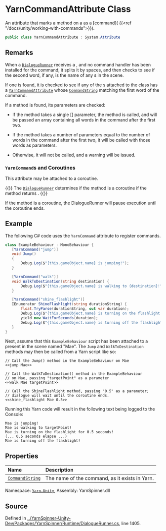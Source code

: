 # YarnCommandAttribute Class

An attribute that marks a method on a <see cref="!:MonoBehaviour"></see>
as a [command]( {{<ref
"/docs/unity/working-with-commands">}}).


```csharp
public class YarnCommandAttribute : System.Attribute
```
## Remarks

When a [`DialogueRunner`](/api/csharp/yarn.unity/dialoguerunner.md) receives a <see cref="!:Command"></see>, and no command handler has been installed for the
command, it splits it by spaces, and then checks to see if the
second word, if any, is the name of any <see cref="!:GameObject"></see>s
in the scene. 

If one is found, it is checked to see if any of the
<see cref="!:MonoBehaviour"></see>s attached to the class has a [`YarnCommandAttribute`](/api/csharp/yarn.unity/yarncommandattribute.md) whose [`CommandString`](/api/csharp/yarn.unity/yarncommandattribute.commandstring.md) matching the first word
of the command.

If a method is found, its parameters are checked:

* If the method takes a single <see cref="!:System.String"></see>[] parameter,
the method is called, and will be passed an array containing all
words in the command after the first two.

* If the method takes a number of <see cref="!:System.String"></see> parameters
equal to the number of words in the command after the first two, it
will be called with those words as parameters.

* Otherwise, it will not be called, and a warning will be issued.

### `YarnCommand`s and Coroutines

This attribute may be attached to a coroutine. 

{{<note>}} The [`DialogueRunner`](/api/csharp/yarn.unity/dialoguerunner.md) determines if the
method is a coroutine if the method returns <see cref="!:IEnumerator"></see>. {{</note>}}

If the method is a coroutine, the DialogueRunner will pause
execution until the coroutine ends.

## Example


The following C# code uses the `YarnCommand` attribute to register
commands.


```csharp 
class ExampleBehaviour : MonoBehaviour {
   [YarnCommand("jump")] 
   void Jump()
   {
       Debug.Log($"{this.gameObject.name} is jumping!");
   }

   [YarnCommand("walk")] 
   void WalkToDestination(string destination) {
       Debug.Log($"{this.gameObject.name} is walking to {destination}!");
   }

   [YarnCommand("shine_flashlight")] 
   IEnumerator ShineFlashlight(string durationString) {
       float.TryParse(durationString, out var duration);
       Debug.Log($"{this.gameObject.name} is turning on the flashlight for {duration} seconds!");
       yield new WaitForSeconds(duration);
       Debug.Log($"{this.gameObject.name} is turning off the flashlight!");
   }
}
```


Next, assume that this `ExampleBehaviour` script has been attached
to a <see cref="!:GameObject"></see> present in the scene named "Mae". The
`Jump` and `WalkToDestination` methods may then be called from a
Yarn script like so:


```yarn 
// Call the Jump() method in the ExampleBehaviour on Mae
<<jump Mae>>

// Call the WalkToDestination() method in the ExampleBehaviour 
// on Mae, passing "targetPoint" as a parameter
<<walk Mae targetPoint>>

// Call the ShineFlashlight method, passing "0.5" as a parameter;
// dialogue will wait until the coroutine ends.
<<shine_flashlight Mae 0.5>>
```


Running this Yarn code will result in the following text being
logged to the Console:

``` 
Mae is jumping! 
Mae is walking to targetPoint! 
Mae is turning on the flashlight for 0.5 seconds!
(... 0.5 seconds elapse ...)
Mae is turning off the flashlight!
```





## Properties
|Name|Description|
|:---|:---|
|[`CommandString`](/api/csharp/yarn.unity/yarncommandattribute.commandstring.md)| The name of the command, as it exists in Yarn. |
<div class="class-metadata">

Namespace: [`Yarn.Unity`](/api/csharp/yarn.unity/README.md), Assembly: YarnSpinner.dll
</div>

## Source
Defined in [../YarnSpinner-Unity-Dev/Packages/YarnSpinner/Runtime/DialogueRunner.cs](https://github.com/YarnSpinnerTool/YarnSpinner-Unity//blob/develop/Runtime/DialogueRunner.cs#L1405), line 1405.
